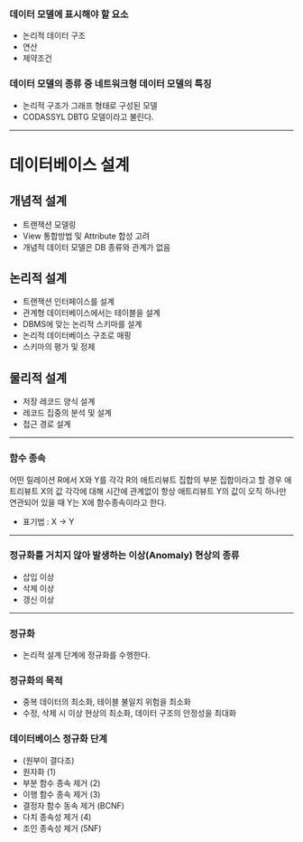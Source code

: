 ### 데이터 모델에 표시해야 할 요소
* 논리적 데이터 구조
* 연산 
* 제약조건

### 데이터 모델의 종류 중 네트워크형 데이터 모델의 특징
* 논리적 구조가 그래프 형태로 구성된 모델
* CODASSYL DBTG 모델이라고 불린다.

---
# 데이터베이스 설계

## 개념적 설계 
* 트랜잭션 모델링
* View 통합방법 및 Attribute 합성 고려
* 개념적 데이터 모델은 DB 종류와 관계가 없음 

## 논리적 설계
* 트랜잭션 인터페이스를 설계
* 관계형 데이터베이스에서는 테이블을 설계
* DBMS에 맞는 논리적 스키마를 설계
* 논리적 데이터베이스 구조로 매핑
* 스키마의 평가 및 정제

## 물리적 설계
* 저장 레코드 양식 설계
* 레코드 집중의 분석 및 설계
* 접근 경로 설계

---

### 함수 종속
어떤 릴레이션 R에서 X와 Y를 각각 R의 애트리뷰트 집합의 부분 집합이라고 할 경우 
애트리뷰트 X의 값 각각에 대해 시간에 관계없이 항상 애트리뷰트 Y의 값이 
오직 하나만 연관되어 있을 때 Y는 X에 함수종속이라고 한다.
* 표기법 : X -> Y

---
### 정규화를 거치지 않아 발생하는 이상(Anomaly) 현상의 종류

* 삽입 이상
* 삭제 이상
* 갱신 이상

---
### 정규화
* 논리적 설계 단계에 정규화를 수행한다.

### 정규화의 목적
* 중복 데이터의 최소화, 테이블 불일치 위험을 최소화
* 수정, 삭제 시 이상 현상의 최소화, 데이터 구조의 안정성을 최대화

### 데이터베이스 정규화 단계
* (원부이 결다조)
* 원자화 (1)
* 부분 함수 종속 제거 (2)
* 이행 함수 종속 제거 (3)
* 결정자 함수 동속 제거 (BCNF)
* 다치 종속성 제거 (4)
* 조인 종속성 제거 (5NF)
